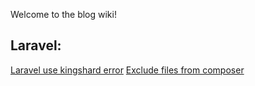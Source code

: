 Welcome to the blog wiki!

## Laravel:
[Laravel use kingshard error](https://github.com/wangsying/blog/wiki/Laravel-use-kingshard-mysql-proxy-error)
[Exclude files from composer](https://github.com/wangsying/blog/wiki/Exclude-files-from-composer)

